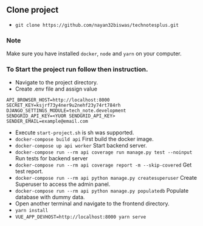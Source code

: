 ## Clone project
- `git clone https://github.com/nayan32biswas/technotesplus.git`

### Note

Make sure you have installed `docker`, `node` and `yarn` on your computer.

### To Start the project run follow then instruction.
- Navigate to the project directory.
- Create .env file and assign value
```
API_BROWSER_HOST=http://localhost:8000
SECRET_KEY=ksjrf73y4ner9u2nehf23y74rt784rh
DJANGO_SETTINGS_MODULE=tech_note.development
SENDGRID_API_KEY=<YUOR SENDGRID_API_KEY>
SENDER_EMAIL=example@email.com
```
- Execute `start-project.sh` is sh was supported.
- `docker-compose build api` First build the docker image.
- `docker-compose up api worker` Start backend server.
- `docker-compose run --rm api coverage run manage.py test --noinput` Run tests for backend server
- `docker-compose run --rm api coverage report -m --skip-covered` Get test report.
- `docker-compose run --rm api python manage.py createsuperuser` Create Superuser to access the admin panel.
- `docker-compose run --rm api python manage.py populatedb` Populate database with dummy data.
- Open another terminal and navigate to the frontend directory.
- `yarn install`
- `VUE_APP_DEVHOST=http://localhost:8000 yarn serve`
